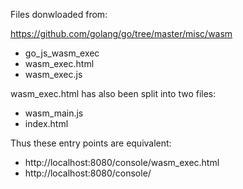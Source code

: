 Files donwloaded from:

https://github.com/golang/go/tree/master/misc/wasm

* go_js_wasm_exec
* wasm_exec.html
* wasm_exec.js

wasm_exec.html has also been split into two files:

* wasm_main.js
* index.html

Thus these entry points are equivalent:

* http://localhost:8080/console/wasm_exec.html
* http://localhost:8080/console/
